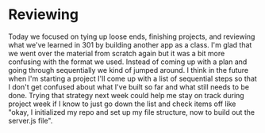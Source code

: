 # Reviewing

Today we focused on tying up loose ends, finishing projects, and reviewing what we've learned in 301 by building another app as a class. I'm glad that we went over the material from scratch again but it was a bit more confusing with the format we used. Instead of coming up with a plan and going through sequentially we kind of jumped around. I think in the future when I'm starting a project I'll come up with a list of sequential steps so that I don't get confused about what I've built so far and what still needs to be done. Trying that strategy next week could help me stay on track during project week if I know to just go down the list and check items off like "okay, I initialized my repo and set up my file structure, now to build out the server.js file".

